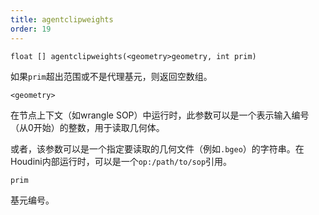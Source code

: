 ```yaml
---
title: agentclipweights
order: 19
---
```

`float [] agentclipweights(<geometry>geometry, int prim)`

如果`prim`超出范围或不是代理基元，则返回空数组。

`<geometry>`

在节点上下文（如wrangle SOP）中运行时，此参数可以是一个表示输入编号（从0开始）的整数，用于读取几何体。

或者，该参数可以是一个指定要读取的几何文件（例如`.bgeo`）的字符串。在Houdini内部运行时，可以是一个`op:/path/to/sop`引用。

`prim`

基元编号。
